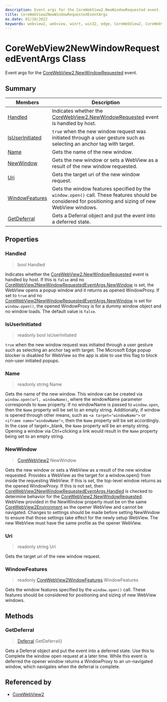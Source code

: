 ```yaml
---
description: Event args for the CoreWebView2.NewWindowRequested event.
title: CoreWebView2NewWindowRequestedEventArgs
ms.date: 02/10/2022
keywords: webview2, webview, winrt, win32, edge, CoreWebView2, CoreWebView2Controller, browser control, edge html, CoreWebView2NewWindowRequestedEventArgs
---
```


# CoreWebView2NewWindowRequestedEventArgs Class



Event args for the [CoreWebView2.NewWindowRequested](corewebview2.md#newwindowrequested) event.

## Summary

Members|Description
--|--
[Handled](#handled) | Indicates whether the [CoreWebView2.NewWindowRequested](corewebview2.md#newwindowrequested) event is handled by host.
[IsUserInitiated](#isuserinitiated) | `true` when the new window request was initiated through a user gesture such as selecting an anchor tag with target.
[Name](#name) | Gets the name of the new window.
[NewWindow](#newwindow) | Gets the new window or sets a WebView as a result of the new window requested.
[Uri](#uri) | Gets the target uri of the new window request.
[WindowFeatures](#windowfeatures) | Gets the window features specified by the `window.open()` call. These features should be considered for positioning and sizing of new WebView windows.
[GetDeferral](#getdeferral) | Gets a Deferral object and put the event into a deferred state.

## Properties

### Handled

>  bool Handled

Indicates whether the [CoreWebView2.NewWindowRequested](corewebview2.md#newwindowrequested) event is handled by host.
If this is `false` and no [CoreWebView2NewWindowRequestedEventArgs.NewWindow](corewebview2newwindowrequestedeventargs.md#newwindow) is set, the WebView opens a popup window and it returns as opened WindowProxy. If set to `true` and no [CoreWebView2NewWindowRequestedEventArgs.NewWindow](corewebview2newwindowrequestedeventargs.md#newwindow) is set for `window.open()`, the opened WindowProxy is for a dummy window object and no window loads. The default value is `false`.

### IsUserInitiated

> readonly  bool IsUserInitiated

`true` when the new window request was initiated through a user gesture such as selecting an anchor tag with target.
The Microsoft Edge popup blocker is disabled for WebView so the app is able to use this flag to block non-user initiated popups.

### Name

> readonly  string Name

Gets the name of the new window.
This window can be created via `window.open(url, windowName)`, where the windowName parameter corresponds to `Name` property.
If no windowName is passed to `window.open`, then the `Name` property will be set to an empty string. Additionally, if window is opened through other means, such as `<a target="windowName">` or `<iframe name="windowName">`, then the `Name` property will be set accordingly. In the case of target=_blank, the `Name` property will be an empty string.
Opening a window via Ctrl+clicking a link would result in the `Name` property being set to an empty string.

### NewWindow

>  [CoreWebView2](corewebview2.md) NewWindow

Gets the new window or sets a WebView as a result of the new window requested.
Provides a WebView as the target for a window.open() from inside the requesting WebView. If this is set, the top-level window returns as the opened WindowProxy. If this is not set, then [CoreWebView2NewWindowRequestedEventArgs.Handled](corewebview2newwindowrequestedeventargs.md#handled) is checked to determine behavior for the [CoreWebView2.NewWindowRequested](corewebview2.md#newwindowrequested). WebView provided in the NewWindow property must be on the same [CoreWebView2Environment](corewebview2environment.md) as the opener WebView and cannot be navigated. Changes to settings should be made before setting NewWindow to ensure that those settings take effect for the newly setup WebView. The new WebView must have the same profile as the opener WebView.

### Uri

> readonly  string Uri

Gets the target uri of the new window request.

### WindowFeatures

> readonly  [CoreWebView2WindowFeatures](corewebview2windowfeatures.md) WindowFeatures

Gets the window features specified by the `window.open()` call. These features should be considered for positioning and sizing of new WebView windows.



## Methods

### GetDeferral

> [Deferral](/uwp/api/Windows.Foundation.Deferral) GetDeferral()

Gets a Deferral object and put the event into a deferred state.
Use this to Complete the window open request at a later time. While this event is deferred the opener window returns a WindowProxy to an un-navigated window, which navigates when the deferral is complete.






## Referenced by

- [CoreWebView2](corewebview2.md)
